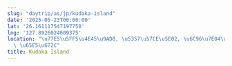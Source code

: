 ```yaml
---
slug: "daytrip/as/jp/kudaka-island"
date: '2025-05-23T00:00:00'
lat: '26.161117547197758'
lng: '127.8926024609375'
location: "\u77E5\u5FF5\u4E45\u9AD8, \u5357\u57CE\u5E02, \u6C96\u7E04\u770C, 901-1501,\
  \ \u65E5\u672C"
title: Kudaka Island
---
```



